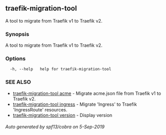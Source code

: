 ## traefik-migration-tool

A tool to migrate from Traefik v1 to Traefik v2.

### Synopsis

A tool to migrate from Traefik v1 to Traefik v2.

### Options

```
  -h, --help   help for traefik-migration-tool
```

### SEE ALSO

* [traefik-migration-tool acme](traefik-migration-tool_acme.md)	 - Migrate acme.json file from Traefik v1 to Traefik v2.
* [traefik-migration-tool ingress](traefik-migration-tool_ingress.md)	 - Migrate 'Ingress' to Traefik 'IngressRoute' resources.
* [traefik-migration-tool version](traefik-migration-tool_version.md)	 - Display version

###### Auto generated by spf13/cobra on 5-Sep-2019
